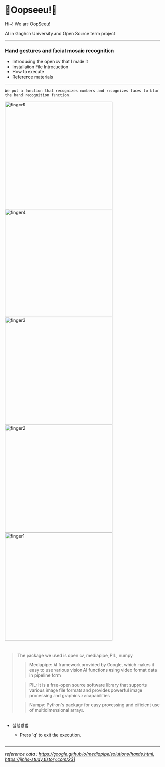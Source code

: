 # 🤭Oopseeu!🤭

Hi~! We are OopSeeu!

AI in Gaghon University and Open Source term project

-----------------------------------------------
### Hand gestures and facial mosaic recognition
- Introducing the open cv that I made it
- Installation File Introduction
- How to execute
- Reference materials
-----------------------------------------------

```
We put a function that recognizes numbers and recognizes faces to blur the hand recognition function.
```

<img width="350" alt="finger5" src="https://user-images.githubusercontent.com/112935266/206637278-0ee80c8c-7982-4f65-9c2b-ae104ff362d4.png">
<img width="350" alt="finger4" src="https://user-images.githubusercontent.com/112935266/206637020-70fc7d16-a4c7-4c66-a82e-ba85b3f6bc73.png">
<img width="350" alt="finger3" src="https://user-images.githubusercontent.com/112935266/206637555-10a6c773-5503-4f41-bad2-356708c4a4cf.png">
<img width="350" alt="finger2" src="https://user-images.githubusercontent.com/112935266/206637564-bc10f77d-635c-498a-82d7-2525cec06015.png">
<img width="350" alt="finger1" src="https://user-images.githubusercontent.com/112935266/206637576-cc35e9b6-f167-4198-87eb-1263ff0f328c.png">

#
>The package we used is open cv, mediapipe, PIL, numpy
>> Mediapipe: AI framework provided by Google, which makes it easy to use various vision AI functions using video format data in pipeline form
>
>>PIL: It is a free-open source software library that supports various image file formats and provides powerful image processing and graphics >>capabilities.
>
>>Numpy: Python's package for easy processing and efficient use of multidimensional arrays.

##
- 실행방법

  * Press 'q' to exit the execution.
  
##


-------------------------------------------------------------------------------------
*reference data : https://google.github.io/mediapipe/solutions/hands.html, 
https://jinho-study.tistory.com/231*
